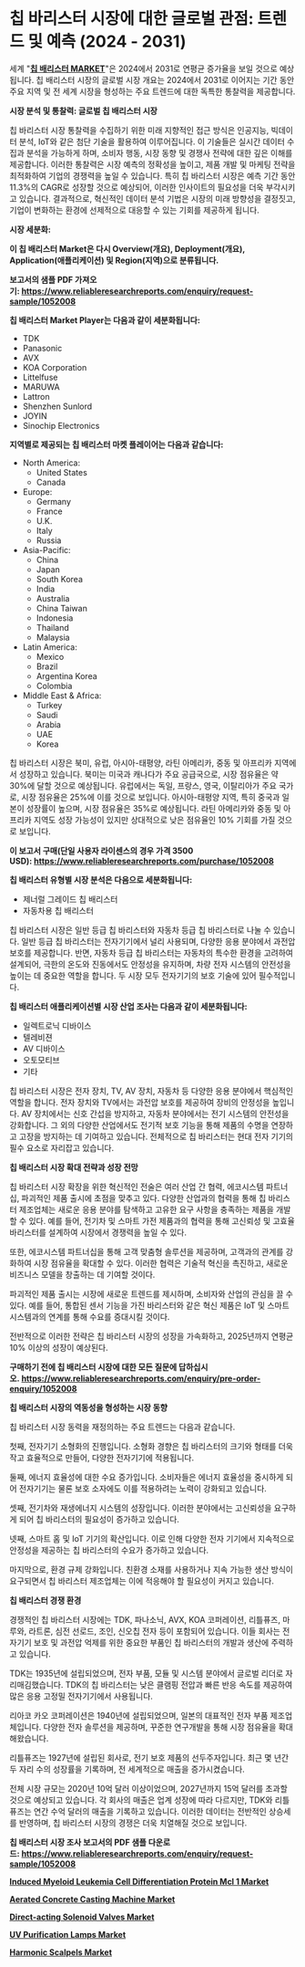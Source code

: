 <p><h1>칩 바리스터 시장에 대한 글로벌 관점: 트렌드 및 예측 (2024 - 2031)</h1></p><p>세계 "<strong><a href="https://www.reliableresearchreports.com/chip-varistor-r1052008?utm_campaign=105&utm_medium=8&utm_source=Github&utm_content=ia&utm_term=09122024&utm_id=chip-varistor">칩 배리스터 MARKET</a></strong>"은 2024에서 2031로 연평균 증가율을 보일 것으로 예상됩니다. 칩 배리스터 시장의 글로벌 시장 개요는 2024에서 2031로 이어지는 기간 동안 주요 지역 및 전 세계 시장을 형성하는 주요 트렌드에 대한 독특한 통찰력을 제공합니다.</p>
<p><strong>시장 분석 및 통찰력: 글로벌 칩 배리스터 시장</strong></p>
<p><p>칩 바리스터 시장 통찰력을 수집하기 위한 미래 지향적인 접근 방식은 인공지능, 빅데이터 분석, IoT와 같은 첨단 기술을 활용하여 이루어집니다. 이 기술들은 실시간 데이터 수집과 분석을 가능하게 하며, 소비자 행동, 시장 동향 및 경쟁사 전략에 대한 깊은 이해를 제공합니다. 이러한 통찰력은 시장 예측의 정확성을 높이고, 제품 개발 및 마케팅 전략을 최적화하여 기업의 경쟁력을 높일 수 있습니다. 특히 칩 바리스터 시장은 예측 기간 동안 11.3%의 CAGR로 성장할 것으로 예상되어, 이러한 인사이트의 필요성을 더욱 부각시키고 있습니다. 결과적으로, 혁신적인 데이터 분석 기법은 시장의 미래 방향성을 결정짓고, 기업이 변화하는 환경에 선제적으로 대응할 수 있는 기회를 제공하게 됩니다.</p><a href="%7CAUTHORITHY_DOMAIN_URL%7C?utm_campaign=105&utm_medium=8&utm_source=Github&utm_content=ia&utm_term=09122024&utm_id=chip-varistor"></a></p>
<p><strong>시장 세분화:</strong></p>
<p><strong>이 칩 배리스터 Market은 다시 Overview(개요), Deployment(개요), Application(애플리케이션) 및 Region(지역)으로 분류됩니다.</strong></p>
<p><strong>보고서의 샘플 PDF 가져오기:&nbsp;<a href="https://www.reliableresearchreports.com/enquiry/request-sample/1052008?utm_campaign=105&utm_medium=8&utm_source=Github&utm_content=ia&utm_term=09122024&utm_id=chip-varistor">https://www.reliableresearchreports.com/enquiry/request-sample/1052008</a></strong><strong></strong></p>
<p><strong>칩 배리스터 Market Player는 다음과 같이 세분화됩니다:</strong></p>
<p><ul><li>TDK</li><li>Panasonic</li><li>AVX</li><li>KOA Corporation</li><li>Littelfuse</li><li>MARUWA</li><li>Lattron</li><li>Shenzhen Sunlord</li><li>JOYIN</li><li>Sinochip Electronics</li></ul></p>
<p><strong>지역별로 제공되는 칩 배리스터 마켓 플레이어는 다음과 같습니다:</strong></p>
<p><ul>
    <li>
        North America:
        <ul>
            <li>United States</li>
            <li>Canada</li>
        </ul>
    </li>
    <li>
        Europe:
        <ul>
            <li>Germany</li>
            <li>France</li>
            <li>U.K.</li>
            <li>Italy</li>
            <li>Russia</li>
        </ul>
    </li>
    <li>
        Asia-Pacific:
        <ul>
            <li>China</li>
            <li>Japan</li>
            <li>South Korea</li>
            <li>India</li>
            <li>Australia</li>
            <li>China Taiwan</li>
            <li>Indonesia</li>
            <li>Thailand</li>
            <li>Malaysia</li>
        </ul>
    </li>
    <li>
        Latin America:
        <ul>
            <li>Mexico</li>
            <li>Brazil</li>
            <li>Argentina Korea</li>
            <li>Colombia</li>
        </ul>
    </li>
    <li>
        Middle East & Africa:
        <ul>
            <li>Turkey</li>
            <li>Saudi</li>
            <li>Arabia</li>
            <li>UAE</li>
            <li>Korea</li>
        </ul>
    </li>
    </ul></p>
<p><p>칩 바리스터 시장은 북미, 유럽, 아시아-태평양, 라틴 아메리카, 중동 및 아프리카 지역에서 성장하고 있습니다. 북미는 미국과 캐나다가 주요 공급국으로, 시장 점유율은 약 30%에 달할 것으로 예상됩니다. 유럽에서는 독일, 프랑스, 영국, 이탈리아가 주요 국가로, 시장 점유율은 25%에 이를 것으로 보입니다. 아시아-태평양 지역, 특히 중국과 일본이 성장률이 높으며, 시장 점유율은 35%로 예상됩니다. 라틴 아메리카와 중동 및 아프리카 지역도 성장 가능성이 있지만 상대적으로 낮은 점유율인 10% 기회를 가질 것으로 보입니다.</p></p>
<p><strong>이 보고서 구매(단일 사용자 라이센스의 경우 가격 3500 USD):&nbsp;<a href="https://www.reliableresearchreports.com/purchase/1052008?utm_campaign=105&utm_medium=8&utm_source=Github&utm_content=ia&utm_term=09122024&utm_id=chip-varistor">https://www.reliableresearchreports.com/purchase/1052008</a></strong></p>
<p><strong>칩 배리스터 유형별 시장 분석은 다음으로 세분화됩니다:</strong></p>
<p><ul><li>제너럴 그레이드 칩 배리스터</li><li>자동차용 칩 배리스터</li></ul></p>
<p><p>칩 바리스터 시장은 일반 등급 칩 바리스터와 자동차 등급 칩 바리스터로 나눌 수 있습니다. 일반 등급 칩 바리스터는 전자기기에서 널리 사용되며, 다양한 응용 분야에서 과전압 보호를 제공합니다. 반면, 자동차 등급 칩 바리스터는 자동차의 특수한 환경을 고려하여 설계되어, 극한의 온도와 진동에서도 안정성을 유지하며, 차량 전자 시스템의 안전성을 높이는 데 중요한 역할을 합니다. 두 시장 모두 전자기기의 보호 기술에 있어 필수적입니다.</p></p>
<p><strong>칩 배리스터 애플리케이션별 시장 산업 조사는 다음과 같이 세분화됩니다:</strong></p>
<p><ul><li>일렉트로닉 디바이스</li><li>텔레비젼</li><li>AV 디바이스</li><li>오토모티브</li><li>기타</li></ul></p>
<p><p>칩 바리스터 시장은 전자 장치, TV, AV 장치, 자동차 등 다양한 응용 분야에서 핵심적인 역할을 합니다. 전자 장치와 TV에서는 과전압 보호를 제공하여 장비의 안정성을 높입니다. AV 장치에서는 신호 간섭을 방지하고, 자동차 분야에서는 전기 시스템의 안전성을 강화합니다. 그 외의 다양한 산업에서도 전기적 보호 기능을 통해 제품의 수명을 연장하고 고장을 방지하는 데 기여하고 있습니다. 전체적으로 칩 바리스터는 현대 전자 기기의 필수 요소로 자리잡고 있습니다.</p></p>
<p><strong>칩 배리스터 시장 확대 전략과 성장 전망</strong></p>
<p><p>칩 바리스터 시장 확장을 위한 혁신적인 전술은 여러 산업 간 협력, 에코시스템 파트너십, 파괴적인 제품 출시에 초점을 맞추고 있다. 다양한 산업과의 협력을 통해 칩 바리스터 제조업체는 새로운 응용 분야를 탐색하고 고유한 요구 사항을 충족하는 제품을 개발할 수 있다. 예를 들어, 전기차 및 스마트 가전 제품과의 협력을 통해 고신뢰성 및 고효율 바리스터를 설계하여 시장에서 경쟁력을 높일 수 있다.</p><p>또한, 에코시스템 파트너십을 통해 고객 맞춤형 솔루션을 제공하며, 고객과의 관계를 강화하여 시장 점유율을 확대할 수 있다. 이러한 협력은 기술적 혁신을 촉진하고, 새로운 비즈니스 모델을 창출하는 데 기여할 것이다.</p><p>파괴적인 제품 출시는 시장에 새로운 트렌드를 제시하며, 소비자와 산업의 관심을 끌 수 있다. 예를 들어, 통합된 센서 기능을 가진 바리스터와 같은 혁신 제품은 IoT 및 스마트 시스템과의 연계를 통해 수요를 증대시킬 것이다.</p><p>전반적으로 이러한 전략은 칩 바리스터 시장의 성장을 가속화하고, 2025년까지 연평균 10% 이상의 성장이 예상된다.</p></p>
<p><strong>구매하기 전에 칩 배리스터 시장에 대한 모든 질문에 답하십시오.&nbsp;<a href="https://www.reliableresearchreports.com/enquiry/pre-order-enquiry/1052008?utm_campaign=105&utm_medium=8&utm_source=Github&utm_content=ia&utm_term=09122024&utm_id=chip-varistor">https://www.reliableresearchreports.com/enquiry/pre-order-enquiry/1052008</a></strong><strong></strong></p>
<p><strong>칩 배리스터 시장의 역동성을 형성하는 시장 동향</strong></p>
<p><p>칩 바리스터 시장 동력을 재정의하는 주요 트렌드는 다음과 같습니다.</p><p>첫째, 전자기기 소형화의 진행입니다. 소형화 경향은 칩 바리스터의 크기와 형태를 더욱 작고 효율적으로 만들어, 다양한 전자기기에 적용됩니다.</p><p>둘째, 에너지 효율성에 대한 수요 증가입니다. 소비자들은 에너지 효율성을 중시하게 되어 전자기기는 물론 보호 소자에도 이를 적용하려는 노력이 강화되고 있습니다.</p><p>셋째, 전기차와 재생에너지 시스템의 성장입니다. 이러한 분야에서는 고신뢰성을 요구하게 되어 칩 바리스터의 필요성이 증가하고 있습니다.</p><p>넷째, 스마트 홈 및 IoT 기기의 확산입니다. 이로 인해 다양한 전자 기기에서 지속적으로 안정성을 제공하는 칩 바리스터의 수요가 증가하고 있습니다.</p><p>마지막으로, 환경 규제 강화입니다. 친환경 소재를 사용하거나 지속 가능한 생산 방식이 요구되면서 칩 바리스터 제조업체는 이에 적응해야 할 필요성이 커지고 있습니다.</p></p>
<p><strong>칩 배리스터 경쟁 환경</strong></p>
<p><p>경쟁적인 칩 바리스터 시장에는 TDK, 파나소닉, AVX, KOA 코퍼레이션, 리틀퓨즈, 마루와, 라트론, 심전 선로드, 조인, 신오칩 전자 등이 포함되어 있습니다. 이들 회사는 전자기기 보호 및 과전압 억제를 위한 중요한 부품인 칩 바리스터의 개발과 생산에 주력하고 있습니다.</p><p>TDK는 1935년에 설립되었으며, 전자 부품, 모듈 및 시스템 분야에서 글로벌 리더로 자리매김했습니다. TDK의 칩 바리스터는 낮은 클램핑 전압과 빠른 반응 속도를 제공하여 많은 응용 고정밀 전자기기에서 사용됩니다.</p><p>리아코 카오 코퍼레이션은 1940년에 설립되었으며, 일본의 대표적인 전자 부품 제조업체입니다. 다양한 전자 솔루션을 제공하며, 꾸준한 연구개발을 통해 시장 점유율을 확대해왔습니다. </p><p>리틀퓨즈는 1927년에 설립된 회사로, 전기 보호 제품의 선두주자입니다. 최근 몇 년간 두 자리 수의 성장률을 기록하며, 전 세계적으로 매출을 증가시켰습니다.</p><p>전체 시장 규모는 2020년 10억 달러 이상이었으며, 2027년까지 15억 달러를 초과할 것으로 예상되고 있습니다. 각 회사의 매출은 업계 성장에 따라 다르지만, TDK와 리틀퓨즈는 연간 수억 달러의 매출을 기록하고 있습니다. 이러한 데이터는 전반적인 상승세를 반영하며, 칩 바리스터 시장의 경쟁은 더욱 치열해질 것으로 보입니다.</p></p>
<p><strong>칩 배리스터 시장 조사 보고서의 PDF 샘플 다운로드:&nbsp;<a href="https://www.reliableresearchreports.com/enquiry/request-sample/1052008?utm_campaign=105&utm_medium=8&utm_source=Github&utm_content=ia&utm_term=09122024&utm_id=chip-varistor">https://www.reliableresearchreports.com/enquiry/request-sample/1052008</a></strong></p>
<p><strong><p><a href="https://www.linkedin.com/pulse/compreh-proposis-fbaif?utm_campaign=105&utm_medium=8&utm_source=Github&utm_content=ia&utm_term=09122024&utm_id=chip-varistor">Induced Myeloid Leukemia Cell Differentiation Protein Mcl 1 Market</a></p><p><a href="https://www.linkedin.com/pulse/detailed-market-research-aerated-concrete-casting-machine-analysis-p6ffc?utm_campaign=105&utm_medium=8&utm_source=Github&utm_content=ia&utm_term=09122024&utm_id=chip-varistor">Aerated Concrete Casting Machine Market</a></p><p><a href="https://www.linkedin.com/pulse/insights-direct-acting-solenoid-valves-industry-market-financial-tql5c?utm_campaign=105&utm_medium=8&utm_source=Github&utm_content=ia&utm_term=09122024&utm_id=chip-varistor">Direct-acting Solenoid Valves Market</a></p><p><a href="https://github.com/arionmp/Market-Research-Report-List-5/blob/main/uv-purification-lamps-market.md?utm_campaign=105&utm_medium=8&utm_source=Github&utm_content=ia&utm_term=09122024&utm_id=chip-varistor">UV Purification Lamps Market</a></p><p><a href="https://github.com/luckyshygirl/Market-Research-Report-List-7/blob/main/harmonic-scalpels-market.md?utm_campaign=105&utm_medium=8&utm_source=Github&utm_content=ia&utm_term=09122024&utm_id=chip-varistor">Harmonic Scalpels Market</a></p></strong></p>